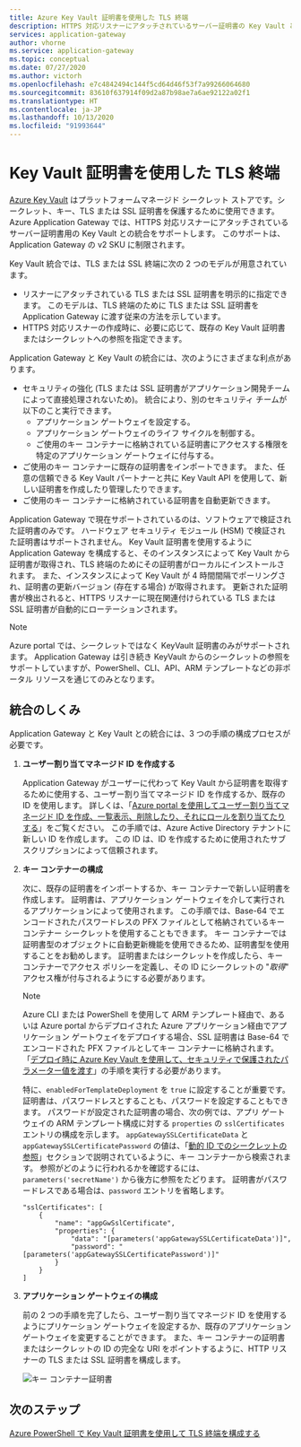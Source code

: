 ```yaml
---
title: Azure Key Vault 証明書を使用した TLS 終端
description: HTTPS 対応リスナーにアタッチされているサーバー証明書の Key Vault と Azure Application Gateway を統合する方法について説明します。
services: application-gateway
author: vhorne
ms.service: application-gateway
ms.topic: conceptual
ms.date: 07/27/2020
ms.author: victorh
ms.openlocfilehash: e7c4842494c144f5cd64d46f53f7a99266064680
ms.sourcegitcommit: 83610f637914f09d2a87b98ae7a6ae92122a02f1
ms.translationtype: HT
ms.contentlocale: ja-JP
ms.lasthandoff: 10/13/2020
ms.locfileid: "91993644"
---
```

# <a name="tls-termination-with-key-vault-certificates"></a>Key Vault 証明書を使用した TLS 終端

[Azure Key Vault](../key-vault/general/overview.md) はプラットフォームマネージド シークレット ストアです。シークレット、キー、TLS または SSL 証明書を保護するために使用できます。 Azure Application Gateway では、HTTPS 対応リスナーにアタッチされているサーバー証明書用の Key Vault との統合をサポートします。 このサポートは、Application Gateway の v2 SKU に制限されます。

Key Vault 統合では、TLS または SSL 終端に次の 2 つのモデルが用意されています。

- リスナーにアタッチされている TLS または SSL 証明書を明示的に指定できます。 このモデルは、TLS 終端のために TLS または SSL 証明書を Application Gateway に渡す従来の方法を示しています。
- HTTPS 対応リスナーの作成時に、必要に応じて、既存の Key Vault 証明書またはシークレットへの参照を指定できます。

Application Gateway と Key Vault の統合には、次のようにさまざまな利点があります。

- セキュリティの強化 (TLS または SSL 証明書がアプリケーション開発チームによって直接処理されないため)。 統合により、別のセキュリティ チームが以下のこと実行できます。
  * アプリケーション ゲートウェイを設定する。
  * アプリケーション ゲートウェイのライフ サイクルを制御する。
  * ご使用のキー コンテナーに格納されている証明書にアクセスする権限を特定のアプリケーション ゲートウェイに付与する。
- ご使用のキー コンテナーに既存の証明書をインポートできます。 また、任意の信頼できる Key Vault パートナーと共に Key Vault API を使用して、新しい証明書を作成したり管理したりできます。
- ご使用のキー コンテナーに格納されている証明書を自動更新できます。

Application Gateway で現在サポートされているのは、ソフトウェアで検証された証明書のみです。 ハードウェア セキュリティ モジュール (HSM) で検証された証明書はサポートされません。 Key Vault 証明書を使用するように Application Gateway を構成すると、そのインスタンスによって Key Vault から証明書が取得され、TLS 終端のためにその証明書がローカルにインストールされます。 また、インスタンスによって Key Vault が 4 時間間隔でポーリングされ、証明書の更新バージョン (存在する場合) が取得されます。 更新された証明書が検出されると、HTTPS リスナーに現在関連付けられている TLS または SSL 証明書が自動的にローテーションされます。

> [!NOTE]
> Azure portal では、シークレットではなく KeyVault 証明書のみがサポートされます。 Application Gateway は引き続き KeyVault からのシークレットの参照をサポートしていますが、PowerShell、CLI、API、ARM テンプレートなどの非ポータル リソースを通じてのみとなります。 

## <a name="how-integration-works"></a>統合のしくみ

Application Gateway と Key Vault との統合には、3 つの手順の構成プロセスが必要です。

1. **ユーザー割り当てマネージド ID を作成する**

   Application Gateway がユーザーに代わって Key Vault から証明書を取得するために使用する、ユーザー割り当てマネージド ID を作成するか、既存の ID を使用します。 詳しくは、「[Azure portal を使用してユーザー割り当てマネージド ID を作成、一覧表示、削除したり、それにロールを割り当てたりする](../active-directory/managed-identities-azure-resources/how-to-manage-ua-identity-portal.md)」をご覧ください。 この手順では、Azure Active Directory テナントに新しい ID を作成します。 この ID は、ID を作成するために使用されたサブスクリプションによって信頼されます。

1. **キー コンテナーの構成**

   次に、既存の証明書をインポートするか、キー コンテナーで新しい証明書を作成します。 証明書は、アプリケーション ゲートウェイを介して実行されるアプリケーションによって使用されます。 この手順では、Base-64 でエンコードされたパスワードレスの PFX ファイルとして格納されているキー コンテナー シークレットを使用することもできます。 キー コンテナーでは証明書型のオブジェクトに自動更新機能を使用できるため、証明書型を使用することをお勧めします。 証明書またはシークレットを作成したら、キー コンテナーでアクセス ポリシーを定義し、その ID にシークレットの "*取得*" アクセス権が付与されるようにする必要があります。
   
   > [!NOTE]
   > Azure CLI または PowerShell を使用して ARM テンプレート経由で、あるいは Azure portal からデプロイされた Azure アプリケーション経由でアプリケーション ゲートウェイをデプロイする場合、SSL 証明書は Base-64 でエンコードされた PFX ファイルとしてキー コンテナーに格納されます。 「[デプロイ時に Azure Key Vault を使用して、セキュリティで保護されたパラメーター値を渡す](../azure-resource-manager/templates/key-vault-parameter.md)」の手順を実行する必要があります。 
   >
   > 特に、`enabledForTemplateDeployment` を `true` に設定することが重要です。 証明書は、パスワードレスとすることも、パスワードを設定することもできます。 パスワードが設定された証明書の場合、次の例では、アプリ ゲートウェイの ARM テンプレート構成に対する `properties` の `sslCertificates` エントリの構成を示します。 `appGatewaySSLCertificateData` と `appGatewaySSLCertificatePassword` の値は、「[動的 ID でのシークレットの参照](../azure-resource-manager/templates/key-vault-parameter.md#reference-secrets-with-dynamic-id)」セクションで説明されているように、キー コンテナーから検索されます。 参照がどのように行われるかを確認するには、`parameters('secretName')` から後方に参照をたどります。 証明書がパスワードレスである場合は、`password` エントリを省略します。
   >   
   > ```
   > "sslCertificates": [
   >     {
   >         "name": "appGwSslCertificate",
   >         "properties": {
   >             "data": "[parameters('appGatewaySSLCertificateData')]",
   >             "password": "[parameters('appGatewaySSLCertificatePassword')]"
   >         }
   >     }
   > ]
   > ```

1. **アプリケーション ゲートウェイの構成**

   前の 2 つの手順を完了したら、ユーザー割り当てマネージド ID を使用するようにプリケーション ゲートウェイを設定するか、既存のアプリケーション ゲートウェイを変更することができます。 また、キー コンテナーの証明書またはシークレットの ID の完全な URI をポイントするように、HTTP リスナーの TLS または SSL 証明書を構成します。

   ![キー コンテナー証明書](media/key-vault-certs/ag-kv.png)

## <a name="next-steps"></a>次のステップ

[Azure PowerShell で Key Vault 証明書を使用して TLS 終端を構成する](configure-keyvault-ps.md)
